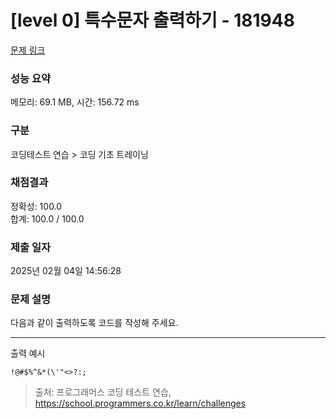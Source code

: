 # [level 0] 특수문자 출력하기 - 181948 

[문제 링크](https://school.programmers.co.kr/learn/courses/30/lessons/181948?language=java) 

### 성능 요약

메모리: 69.1 MB, 시간: 156.72 ms

### 구분

코딩테스트 연습 > 코딩 기초 트레이닝

### 채점결과

정확성: 100.0<br/>합계: 100.0 / 100.0

### 제출 일자

2025년 02월 04일 14:56:28

### 문제 설명

<p>다음과 같이 출력하도록 코드를 작성해 주세요.</p>

<hr>

<p>출력 예시</p>
<div class="highlight"><pre class="codehilite"><code>!@#$%^&amp;*(\'"&lt;&gt;?:;
</code></pre></div>

> 출처: 프로그래머스 코딩 테스트 연습, https://school.programmers.co.kr/learn/challenges